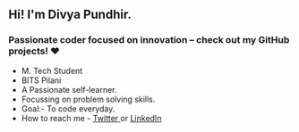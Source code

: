 <h2> Hi! I'm Divya Pundhir.</h2>
<h3>Passionate coder focused on innovation – check out my GitHub projects! ❤️</h3>

- M. Tech Student
- BITS Pilani
- A Passionate self-learner.
- Focussing on problem solving skills.
- Goal:- To code everyday.
- How to reach me - <a href="https://twitter.com/divyapundhir21"> Twitter </a> or <a href="https://www.linkedin.com/in/divyapundhir/"> LinkedIn </a>

